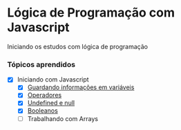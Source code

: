 # Lógica de Programação com Javascript

Iniciando os estudos com lógica de programação

### Tópicos aprendidos

- [x] Iniciando com Javascript
    - [x] [Guardando informações em variáveis](https://github.com/eolucaslopes/logica-de-programacao-js/blob/main/01%20-%20Iniciando%20com%20Javascript/01-guardando-informacoes-em-variaveis.js)
    - [x] [Operadores](https://github.com/eolucaslopes/logica-de-programacao-js/blob/main/01%20-%20Iniciando%20com%20Javascript/02-operadores.js)
    - [x] [Undefined e null](https://github.com/eolucaslopes/logica-de-programacao-js/blob/main/01%20-%20Iniciando%20com%20Javascript/03-undefined-e-null.js)
    - [x] [Booleanos](https://github.com/eolucaslopes/logica-de-programacao-js/blob/main/01%20-%20Iniciando%20com%20Javascript/04-bolleanos.js)
    - [ ] Trabalhando com Arrays

